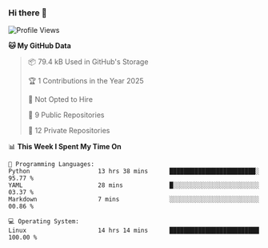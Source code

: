 ### Hi there 👋

<!--
**huayuan4396/huayuan4396** is a ✨ _special_ ✨ repository because its `README.md` (this file) appears on your GitHub profile.

Here are some ideas to get you started:

- 🔭 I’m currently working on ...
- 🌱 I’m currently learning ...
- 👯 I’m looking to collaborate on ...
- 🤔 I’m looking for help with ...
- 💬 Ask me about ...
- 📫 How to reach me: ...
- 😄 Pronouns: ...
- ⚡ Fun fact: ...
-->

<!--START_SECTION:waka-->
![Profile Views](http://img.shields.io/badge/Profile%20Views-0-blue)

**🐱 My GitHub Data** 

> 📦 79.4 kB Used in GitHub's Storage 
 > 
> 🏆 1 Contributions in the Year 2025
 > 
> 🚫 Not Opted to Hire
 > 
> 📜 9 Public Repositories 
 > 
> 🔑 12 Private Repositories 
 > 
📊 **This Week I Spent My Time On** 

```text
💬 Programming Languages: 
Python                   13 hrs 38 mins      ████████████████████████░   95.77 % 
YAML                     28 mins             █░░░░░░░░░░░░░░░░░░░░░░░░   03.37 % 
Markdown                 7 mins              ░░░░░░░░░░░░░░░░░░░░░░░░░   00.86 % 

💻 Operating System: 
Linux                    14 hrs 14 mins      █████████████████████████   100.00 % 
```


<!--END_SECTION:waka-->
